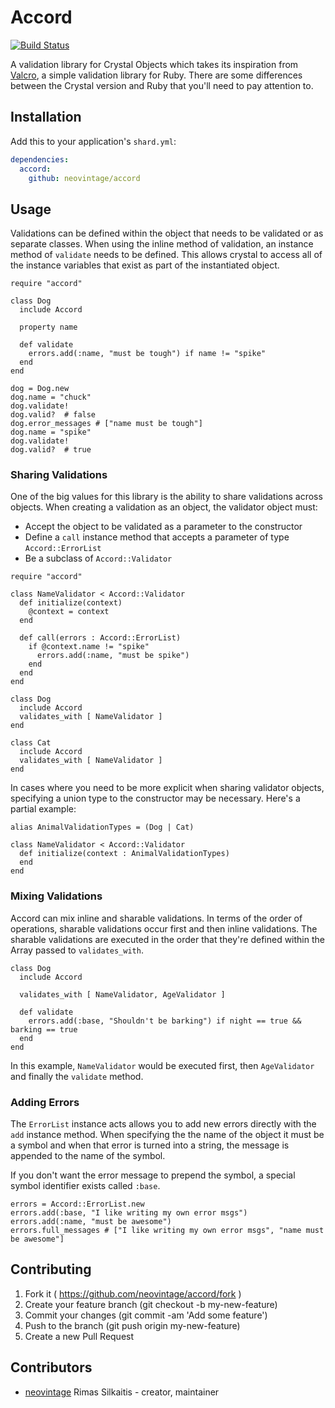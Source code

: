 # Accord

[![Build Status](https://travis-ci.org/neovintage/accord.svg?branch=master)](https://travis-ci.org/neovintage/accord)

A validation library for Crystal Objects which takes its inspiration from [Valcro](https://github.com/hgmnz/valcro), a simple validation library for Ruby. There are some differences between the Crystal version and Ruby that you'll need to pay attention to.

## Installation


Add this to your application's `shard.yml`:

```yaml
dependencies:
  accord:
    github: neovintage/accord
```


## Usage

Validations can be defined within the object that needs to be validated or as separate classes. When using the inline method of validation,
an instance method of `validate` needs to be defined. This allows crystal to access all of the instance variables that exist as part of the
instantiated object.


```crystal
require "accord"

class Dog
  include Accord

  property name

  def validate
    errors.add(:name, "must be tough") if name != "spike"
  end
end

dog = Dog.new
dog.name = "chuck"
dog.validate!
dog.valid?  # false
dog.error_messages # ["name must be tough"]
dog.name = "spike"
dog.validate!
dog.valid?  # true
```

### Sharing Validations

One of the big values for this library is the ability to share validations across objects. When creating a validation as an object,
the validator object must:

*  Accept the object to be validated as a parameter to the constructor
*  Define a `call` instance method that accepts a parameter of type `Accord::ErrorList`
*  Be a subclass of `Accord::Validator`

```crystal
require "accord"

class NameValidator < Accord::Validator
  def initialize(context)
    @context = context
  end

  def call(errors : Accord::ErrorList)
    if @context.name != "spike"
      errors.add(:name, "must be spike")
    end
  end
end

class Dog
  include Accord
  validates_with [ NameValidator ]
end

class Cat
  include Accord
  validates_with [ NameValidator ]
end
```

In cases where you need to be more explicit when sharing validator objects, specifying a union type to the constructor may be necessary.
Here's a partial example:

```crystal
alias AnimalValidationTypes = (Dog | Cat)

class NameValidator < Accord::Validator
  def initialize(context : AnimalValidationTypes)
  end
end
```

### Mixing Validations

Accord can mix inline and sharable validations. In terms of the order of operations, sharable validations occur first and then inline
validations. The sharable validations are executed in the order that they're defined within the Array passed to `validates_with`.

```crystal
class Dog
  include Accord

  validates_with [ NameValidator, AgeValidator ]

  def validate
    errors.add(:base, "Shouldn't be barking") if night == true && barking == true
  end
end
```

In this example, `NameValidator` would be executed first, then `AgeValidator` and finally the `validate` method.

### Adding Errors

The `ErrorList` instance acts allows you to add new errors directly with the `add` instance method. When specifying the
the name of the object it must be a symbol and when that error is turned into a string, the message is appended to the
name of the symbol.

If you don't want the error message to prepend the symbol, a special symbol identifier exists called `:base`.

```crystal
errors = Accord::ErrorList.new
errors.add(:base, "I like writing my own error msgs")
errors.add(:name, "must be awesome")
errors.full_messages # ["I like writing my own error msgs", "name must be awesome"]
```

## Contributing

1. Fork it ( https://github.com/neovintage/accord/fork )
2. Create your feature branch (git checkout -b my-new-feature)
3. Commit your changes (git commit -am 'Add some feature')
4. Push to the branch (git push origin my-new-feature)
5. Create a new Pull Request

## Contributors

- [neovintage](https://github.com/neovintage) Rimas Silkaitis - creator, maintainer
